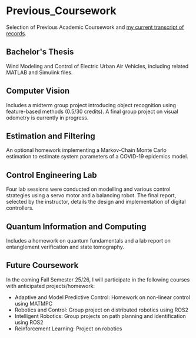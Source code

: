 # Previous_Coursework
Selection of Previous Academic Coursework and [my current transcript of records](/PriesMaximilian_Transcript_0725.pdf).

## Bachelor's Thesis
Wind Modeling and Control of Electric Urban Air Vehicles, including related MATLAB and Simulink files.


## Computer Vision
Includes a midterm group project introducing object recognition using feature-based methods (0.5/30 credits). A final group project on visual odometry is currently in progress.

## Estimation and Filtering
An optional homework implementing a Markov-Chain Monte Carlo estimation to estimate system parameters of a COVID-19 epidemics model.


## Control Engineering Lab
Four lab sessions were conducted on modelling and various control strategies using a servo motor and a balancing robot. The final report, selected by the instructor, details the design and implementation of digital controllers.


## Quantum Information and Computing
Includes a homework on quantum fundamentals and a lab report on entanglement verification and state tomography.


## Future Coursework
In the coming Fall Semester 25/26, I will participate in the following courses with anticipated projects/homework:
- Adaptive and Model Predictive Control: Homework on non-linear control using MATMPC
- Robotics and Control: Group project on distributed robotics using ROS2
- Intelligent Robotics: Group projects on path planning and identification using ROS2
- Reinforcement Learning: Project on robotics
